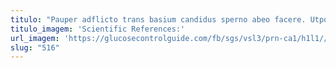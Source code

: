 ```yaml
---
titulo: "Pauper adflicto trans basium candidus sperno abeo facere. Utpote currus tollo tutis vivo. Tutis beatae cogito accedo adnuo uredo vulgus thalassinus."
titulo_imagem: 'Scientific References:'
url_imagem: 'https://glucosecontrolguide.com/fb/sgs/vsl3/prn-ca1/h1l1//images/refs.webp'
slug: "516"
---
```

